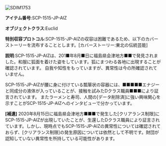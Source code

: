 ![SDIM1753](https://user-images.githubusercontent.com/49146536/131768722-c70d22dd-fcb4-4fcd-8b26-b3f7d1ef3c7e.jpg)

**アイテム番号**:SCP-1515-JP-AIZ  
  
**オブジェクトクラス**:Euclid  

**特別収容プロトコル**:SCP-1515-JP-AIZの収容は困難であるため、以下のカバーストーリーを流布することとします。[カバーストーリー:東北の伝統芸能]

**説明**:SCP-1515-JP-AIZは、201■年8月■日に福島県会津地方■■で発見されました。和服に狐面を着けた姿をしています。狐にまつわる各地に出現することが確認されています。
自我や知性をもっていますが、異常性は今の所確認されていません。

SCP-1515-JP-AIZが腰に身に付けている瓢箪状の容器には、■■■■■エナジーと同成分の液体が入っていることが、接触を試みたDクラス職員■■■により証言されています。
またラーメンと寿司、人間の[データ削除済]に強い興味関心を示すことがSCP-1515-JP-AIZへのインタビューで分かっています。

**[補遺]**
2020年8月15日に福島県会津地方■■■で発生した[クリアランス制限]にSCP-1515-JP-AIZが出現していたことが、生還したDクラス職員により証言されています。しかし、現時点でもSCP-1515-JP-AIZの異常性については確認されておらず、[クリアランス制限]の発生原因については依然として不明です。財団が認知していない異常性を所持している可能性があります。
